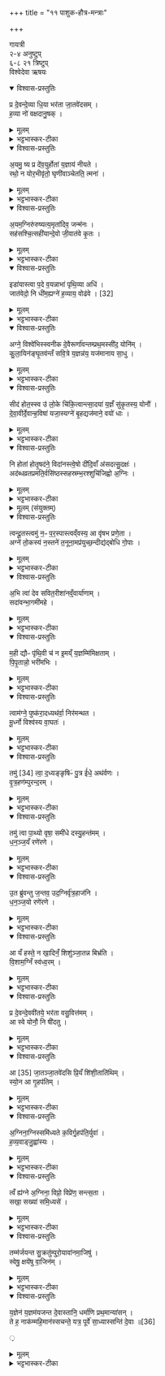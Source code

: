 +++
title = "११ पाशुक-हौत्र-मन्त्राः"

+++

गायत्री   
२-४ अनुष्टुप्    
६-८ २१ त्रिष्टुप्   
विश्वेदेवा ऋषयः

<details open><summary>विश्वास-प्रस्तुतिः</summary>

प्र दे॒वन्दे॒व्या धि॒या भर॑ता जा॒तवे॑दसम्  ।   
ह॒व्या नो॑ वक्षदानु॒षक्  ।   
</details>

<details><summary>मूलम्</summary>

प्र दे॒वन्दे॒व्या धि॒या भर॑ता जा॒तवे॑दसम्  ।   
ह॒व्या नो॑ वक्षदानु॒षक्  ।   
</details>

<details><summary>भट्टभास्कर-टीका</summary>

1अथ वरुणप्रघासानामग्निप्रणयनीया अष्टौ - प्र देवमिति गायत्री ॥ हे ऋत्विग्यजमानाः देवं जातवेदसं जातानां वेदितारं जातधनादिकं वा अग्निं प्रभरत प्रकर्षेण भरत प्रणयत । 'अन्येषामपि दृश्यते' इति सांहितिको दीर्घः । देव्या दीप्तया धिया प्रज्ञयाकर्मणा वा । 'उदात्तयणः' इति विभक्तेरुदात्तत्वम् । किं प्रयोजनमिति चेत्? नः अस्माकं हव्या हव्यानि हवींषि । 'शेश्छन्दसि' इति लोपः ॥
</details>

<details open><summary>विश्वास-प्रस्तुतिः</summary>

अ॒यमु॒ ष्य प्र दे॑व॒युर्होता॑ य॒ज्ञाय॑ नीयते  ।   
रथो॒ न योर॒भीवृ॑तो॒ घृणी॑वाञ्चेतति॒ त्मना॑  ।   
</details>

<details><summary>मूलम्</summary>

अ॒यमु॒ ष्य प्र दे॑व॒युर्होता॑ य॒ज्ञाय॑ नीयते  ।   
रथो॒ न योर॒भीवृ॑तो॒ घृणी॑वाञ्चेतति॒ त्मना॑  ।   
</details>

<details><summary>भट्टभास्कर-टीका</summary>

2अथ द्वितीया - अयमुष्य इत्यनुष्टुप् ॥ अयमु अयमेव स्यः सः देवयुः देवान्यष्टुमिच्छन् । 'न छन्दस्यपुत्रस्य' इतीत्वाभावः, 'क्याच्छन्दसि' इत्युप्रत्ययः । होता देवानामाह्वाता सोयमेव यज्ञाय प्रणीयते । रथो न रथ इव । रंहणशील आदित्यो रथः रथवान्वा, लुप्तमत्वर्थीयः । अभिवृतः ब्राह्मणैर्वेष्टितः । सांहितिकमुपसर्गस्य दीर्घत्वम्, 'गतिरनन्तरः' इति गतेः प्रकृतिस्वरत्वम् । योः मिश्रयिता हविषां देवैः । यौतेर्विच् । धृणीवान् रश्मिवान् । सांहितिकं दीर्घत्वम्, 'छन्दसीरः' इति मतुपो वत्वम्, व्यत्ययेन 'छन्दसि' इति रुर्न प्रवर्तते । चेतति जानाति त्मना आत्मना स्वयमेव यागनिवृत्त्युपायान् वेत्तीति । 'मन्त्रेष्वाङ्यादेः' इति लोपः ॥
</details>

<details open><summary>विश्वास-प्रस्तुतिः</summary>

अ॒यम॒ग्निरु॑रुष्यत्य॒मृता॑दिव॒ जन्म॑नः  ।   
सह॑सश्चि॒त्सही॑यान्दे॒वो जी॒वात॑वे कृ॒तः  ।   
</details>

<details><summary>मूलम्</summary>

अ॒यम॒ग्निरु॑रुष्यत्य॒मृता॑दिव॒ जन्म॑नः  ।   
सह॑सश्चि॒त्सही॑यान्दे॒वो जी॒वात॑वे कृ॒तः  ।   
</details>

<details><summary>भट्टभास्कर-टीका</summary>

3अथ तृतीया - अयमग्निरित्यनुष्टुप् ॥ अयं प्रणीयमानोग्निरुरुष्यति रक्षति यागं रक्षःप्रभृतिभ्यः । यद्वा - रक्षत्यात्मानं आ समाप्तेरविनाशो वर्तिष्यते । अमृतादिव जन्मनः यथा अमृतादविद्यमानमरणात् जन्महेतोरविनाशोयं स्तुतो भवति । एवमस्मादाहवनीयाज्जातत्वान्नस्य विनाश इति । उरुष्यतिः कण्ड्वादिः 'नञो जरमर' इत्यमृतशब्दस्योत्तृरपदाद्युदात्तत्वम् । सहसश्चित्सहीयान् । सहो बलम् । मत्वर्थीयो लुप्यते । चिच्छब्दोप्यर्थे । बलवद्भ्योपि बलवत्तरः । सहस्वच्छब्दादीयसुनि 'विन्मतोर्लुक्' इति लुक्, 'टेः' इति टिलोपः । देवः दीप्तिमान् । जीवातवे जीवनहेतवे यागाय कृतः प्रणीतः । सोयमग्निः उरुष्यति ॥
</details>

<details open><summary>विश्वास-प्रस्तुतिः</summary>

इडा॑यास्त्वा प॒दे व॒यन्नाभा॑ पृथि॒व्या अधि॑  ।   
जात॑वेदो॒ नि धी॑म॒ह्यग्ने॑ ह॒व्याय॒ वोढ॑वे  ।   [32]  
</details>

<details><summary>मूलम्</summary>

इडा॑यास्त्वा प॒दे व॒यन्नाभा॑ पृथि॒व्या अधि॑  ।   
जात॑वेदो॒ नि धी॑म॒ह्यग्ने॑ ह॒व्याय॒ वोढ॑वे  ।   [32]  
</details>

<details><summary>भट्टभास्कर-टीका</summary>

4अथ चतुर्थी - इडाया इत्यनुष्टुप् ॥ हे अग्ने जातवेदः इडायाः पृथिव्याः अवयवे पदे अस्मिन् स्थाने । कस्मिन्? नाभा उत्तरनाभौ । 'सुपां सुलुक्' इति सप्तम्या डादेशः । पृथिव्याः प्रथिताया उत्तरवेद्या अधि उपरिष्टात् निधीमहि स्थापयामः । धीङ् आधारे, छान्दसे लुङि शपो लुक्, 'बहुलं छन्दस्यमाङ्योगेऽपि' इत्यदभावः । किमर्थम्? हव्याय वोढबे हविर्वोढुं देवेभ्यः । 'तुमर्थे सेसेन्' इति तवेन्प्रत्ययः । हवमर्हतीति हव्यः, दण्डादित्वाद्यः, 'क्रियाग्रहणं कर्तव्यम्' इति संप्रदानत्वम् ॥
</details>

<details open><summary>विश्वास-प्रस्तुतिः</summary>

अग्ने॒ विश्वे॑भिस्स्वनीक दे॒वैरूर्णा॑वन्तम्प्रथ॒मस्सी॑द॒ योनि॑म्  ।   
कु॒ला॒यिन॑ङ्घृ॒तव॑न्तँ सवि॒त्रे य॒ज्ञन्न॑य॒ यज॑मानाय सा॒धु  ।   
</details>

<details><summary>मूलम्</summary>

अग्ने॒ विश्वे॑भिस्स्वनीक दे॒वैरूर्णा॑वन्तम्प्रथ॒मस्सी॑द॒ योनि॑म्  ।   
कु॒ला॒यिन॑ङ्घृ॒तव॑न्तँ सवि॒त्रे य॒ज्ञन्न॑य॒ यज॑मानाय सा॒धु  ।   
</details>

<details><summary>भट्टभास्कर-टीका</summary>

5अथ पञ्चमी - अग्ने विश्वेभिरिति त्रिष्टुप् ॥ हे अग्ने विश्वेभिस्सर्वैर्देवैः स्वनीकः सुसेनामुखः विश्वैर्देवैस्सह । ऊर्णावन्तं ऊर्णास्तुकया तद्वन्तं योनिं योनिस्थानं प्रथमो मुख्यस्त्वं सीद आस्व । कुलायिनं संभारैस्तद्वन्तं घृतवन्तं व्याघारणभूतेन तद्वन्तम् । तत्रासीनस्त्वं सवित्रे आदित्याय यज्ञं इष्टं हविर्नय प्रापय । सर्वमिष्टं कुर्विति यावत् । यथोक्तम् - 'अग्नौ प्रास्ताहुतिस्सम्यगादित्यमुपतिष्ठते' इति । किमर्थम्? यजमानाय साधु यथा यजमानार्थं साधयेद्यागफलम् । 'कृपावाजि' इत्युण्प्रत्ययः । यद्वा - यजमानस्य फलावाप्तये यज्ञं साधु सवितारं नय ॥
</details>

<details open><summary>विश्वास-प्रस्तुतिः</summary>

सीद॑ होत॒स्स्व उ॑ लो॒के चि॑कि॒त्वान्त्सा॒दया॑ य॒ज्ञँ सु॑कृ॒तस्य॒ योनौ॑  ।   
दे॒वा॒वीर्दे॒वान्ह॒विषा॑ यजा॒स्यग्ने॑ बृ॒हद्यज॑माने॒ वयो॑ धाः  ।   
</details>

<details><summary>मूलम्</summary>

सीद॑ होत॒स्स्व उ॑ लो॒के चि॑कि॒त्वान्त्सा॒दया॑ य॒ज्ञँ सु॑कृ॒तस्य॒ योनौ॑  ।   
दे॒वा॒वीर्दे॒वान्ह॒विषा॑ यजा॒स्यग्ने॑ बृ॒हद्यज॑माने॒ वयो॑ धाः  ।   
</details>

<details><summary>भट्टभास्कर-टीका</summary>

6अथ षष्ठी - सीदेति त्रिष्टुप् ॥ हे अग्ने होतः आह्वातः स्व उ लोके स्व एव स्थाने उत्तरवेद्यां सीद आस्व । चिकित्वान् स्वव्यापारं जानानः । कित ज्ञाने । सीदंश्च त्वं यज्ञं सुकृतस्य कर्मणः योनौ स्थाने सादय । सांहितिकं दीर्घत्वम् । 'सूपमानात्क्तः' इति सुकृतशब्दोन्तोदात्तः । तदर्थमित्थं कर्तव्यमित्याह – देवावीः देवानामविता रक्षिता तर्पयिता वा । 'अवितॄस्तॄतन्त्रिभ्य ईः' । यस्मादेवं तस्मात् देवान् हविषा यजासि यज । लोट्याडागमः । इदं च कर्तव्यमित्याह – बृहत् महत् यजमाने वयः अन्नं धाः धेहि स्थापय । दधातेर्लेटि शपो लुक् ॥
</details>

<details open><summary>विश्वास-प्रस्तुतिः</summary>

नि होता॑ होतृ॒षद॑ने॒ विदा॑नस्त्वे॒षो दी॑दि॒वाँ अ॑सदत्सु॒दक्षः॑  ।   
अद॑ब्धव्रतप्रमति॒र्वसि॑ष्ठस्सहस्रम्भ॒रश्शुचि॑जिह्वो अ॒ग्निः  ।   
</details>

<details><summary>मूलम्</summary>

नि होता॑ होतृ॒षद॑ने॒ विदा॑नस्त्वे॒षो दी॑दि॒वाँ अ॑सदत्सु॒दक्षः॑  ।   
अद॑ब्धव्रतप्रमति॒र्वसि॑ष्ठस्सहस्रम्भ॒रश्शुचि॑जिह्वो अ॒ग्निः  ।   
</details>

<details><summary>भट्टभास्कर-टीका</summary>

7अथ सप्तमी - नि होतेति त्रिष्टुप् ॥ होता आह्वाता विदानः स्वाधिकारज्ञः । व्यत्ययेनानुदात्तेत्त्वमात्मनेपदम्, लसार्वधातुकानुदात्तत्वम् । त्वेषः दीप्तिमान् दीदिवान् ज्वलन् । दीव्यतेश्छान्दसस्य लिटः क्वसुरादेशः । सुदक्षः सुष्ठु शीघ्रः सुपण्डितो वा । 'परादिश्छन्दसि' इत्युत्तरपदाद्युदात्तत्वम् । अदब्धव्रतप्रमतिः अनुपहिंसितकर्मा चासौ प्रकृष्टमतिश्चेति कर्मधारयन्याये दासीभारादित्वात्पूर्वपदप्रकृतिस्वरत्वम् । अनुपहिंसितकर्मा, प्रकृष्टा मतिर्यस्येति । वसिष्ठः वसुमत्तरः । सहस्रंभरः बहुधनः धनस्य भर्ता । यद्वा - बहुधनो हि सहस्रं भृत्यादीन् बिभर्तीति । भर्तेः 'संज्ञायां भृतृवृजि' इति खः । शुचिजिह्वः शुद्धज्वालः । अतस्सर्वेऽपि देवाः त्वदर्चिलीढमदन्ति । ईदृशोग्निः अङ्गनादिगुणयुक्तः होतृषदने न्यषीदत् निषीदतु । 'सदिरप्रतेः' इति षत्वम् । निषण्णश्चास्माकं अभिप्रेतानि साधयत्विति । छान्दसो लुङ्, इरित्वादङ् ॥
</details>

<details><summary>मूलम् (संयुक्तम्)</summary>

त्वन्दू॒तस्त्वम् [33]  उ॒ न॒ᳶ प॒र॒स्पास्त्वव्ँवस्य॒ आ वृ॑षभ प्रणे॒ता  
</details>

<details open><summary>विश्वास-प्रस्तुतिः</summary>

त्वन्दू॒तस्त्वमु॑ न॒ᳶ प॒र॒स्पास्त्वव्ँवस्य॒ आ वृ॑षभ प्रणे॒ता  ।   
अग्ने॑ तो॒कस्य॑ न॒स्तने॑ त॒नूना॒मप्र॑युच्छ॒न्दीद्य॑द्बोधि गो॒पाः  ।   
</details>

<details><summary>मूलम्</summary>

त्वन्दू॒तस्त्वमु॑ न॒ᳶ प॒र॒स्पास्त्वव्ँवस्य॒ आ वृ॑षभ प्रणे॒ता  ।   
अग्ने॑ तो॒कस्य॑ न॒स्तने॑ त॒नूना॒मप्र॑युच्छ॒न्दीद्य॑द्बोधि गो॒पाः  ।   
</details>

<details><summary>भट्टभास्कर-टीका</summary>

8अथाष्टमी - हे अग्ने नोस्माकं त्वं दूतः देवेषु गन्ता, त्वमेव नः परस्पाः प्रकृष्टः पारयिता । पारस्करादित्वात्सुट् । वस्यः वसुमत्तरः । ईयसुन आद्यक्षरलोपः, व्यत्ययेन नपुंसकत्वम्, क्रियाविशेषणं वा । वसीयः प्रणेतेति । आमन्त्रितं वा हे वसीयः । व्यत्ययेन निघाताभावः । आकारस्समुच्चये वसीयः प्रणेता प्रधानपाकान्तरशोः [पारयित्रोः] पूर्वापेक्षया समुच्चयः । त्वं नः परस्पाः प्रणेता चेति । हे वृषभ वर्षितः अतोस्माकं तोकस्य तने तनयस्य नप्त्रादेः । छान्दसो वर्णलोपः, विभक्तिव्यत्ययश्च । तनूनां शरीराणां च त्वमेव गोपाः गोपयिता । आयप्रत्ययान्तात्क्विप्, अतो लोपयलोपौ, 'धातोः' इत्यन्तोदात्तत्वम् । पदकारमते पाता गोपाः । स एव विशेष्यते - अप्रयुच्छन् अप्रमाद्यन् दीद्यत् दीप्यमानः । देदितिर्दीप्तिकर्मा छान्दसः अभ्यस्तधर्मः, 'अभ्यस्तानामादिः' इत्याद्युदात्तत्वम् । यदुक्तं त्वमेव नः रक्षेति एतत् त्वं बोधि बुद्ध्यस्व । लेटि शपो लुक् । 'वा छन्दसि' इत्यपित्त्वाभावात् लघूपधगुणाभावः । धातोरन्त्यलोपश्छान्दसः । कर्मणि वा लुङ्, एतत्त्वया बोधि बुध्यतां विदितमिदं तवास्तु त्वमेव नः गोपायितेति । 'बहुलं छन्दस्यमाङ्योगेऽपि' इत्यडभावः ॥
</details>

<details open><summary>विश्वास-प्रस्तुतिः</summary>

अ॒भि त्वा॑ देव सवित॒रीशा॑नव्ँ॒वार्या॑णाम्  ।   
सदा॑वन्भा॒गमी॑महे  ।   
</details>

<details><summary>मूलम्</summary>

अ॒भि त्वा॑ देव सवित॒रीशा॑नव्ँ॒वार्या॑णाम्  ।   
सदा॑वन्भा॒गमी॑महे  ।   
</details>

<details><summary>भट्टभास्कर-टीका</summary>

9अत्रैवाग्निमन्थनीयास्त्रयोदश, सर्वा गायत्र्यः, त्रयोदशी त्रिष्टुप् ॥ तत्र प्रथमा - अभि त्वेति ॥ हे देव दानादिगुणयुक्त हे सवितः सर्वस्य प्रसावक त्वामीशानं ईशितारं स्वामिनं वार्याणां वरणीयानां वरिष्ठानां धनानाम् । वृणातेः 'ऋहलोर्ण्यत् ,' 'ईडवन्द' इत्युदात्तत्वम् । हे सदावन् सर्वदा विश्वरक्षिन् भागं भजनीयं धनं अभीमहे आभिमुख्येन याचामहे । 'कर्षात्वतः' इत्यन्तोदात्तत्वम् ॥
</details>

<details open><summary>विश्वास-प्रस्तुतिः</summary>

म॒ही द्यौᳶ पृ॑थि॒वी च॑ न इ॒मय्ँ य॒ज्ञम्मि॑मिक्षताम्  ।   
पि॒पृ॒तान्नो॒ भरी॑मभिः  ।   
</details>

<details><summary>मूलम्</summary>

म॒ही द्यौᳶ पृ॑थि॒वी च॑ न इ॒मय्ँ य॒ज्ञम्मि॑मिक्षताम्  ।   
पि॒पृ॒तान्नो॒ भरी॑मभिः  ।   
</details>

<details><summary>भट्टभास्कर-टीका</summary>

10द्वितीया - मही द्यौरिति ॥ व्याख्यातेयं 'सूर्यो देवः' इत्यत्र । मही महती द्यौः पृथिवी च नोस्माकं इमं यज्ञं मिमिक्षतां सिञ्चताम्, पिपृतां प्रीणयतां चास्मान् । भरीमभिः भरणप्रकारैरिति ॥
</details>

<details open><summary>विश्वास-प्रस्तुतिः</summary>

त्वाम॑ग्ने॒ पुष्क॑रा॒दध्यथ॑र्वा॒ निर॑मन्थत  ।   
मू॒र्ध्नो विश्व॑स्य वा॒घतः॑  ।   
</details>

<details><summary>मूलम्</summary>

त्वाम॑ग्ने॒ पुष्क॑रा॒दध्यथ॑र्वा॒ निर॑मन्थत  ।   
मू॒र्ध्नो विश्व॑स्य वा॒घतः॑  ।   
</details>

<details><summary>भट्टभास्कर-टीका</summary>

11तृतीया - त्वमग्ने इति ॥ हे अग्ने त्वां अथर्वा ऋषिः पुष्करात्पुष्करपर्णात् अधि उपरि निरमन्थत पुष्करपर्णस्थं मन्थनेन ततो निष्कृष्य अलभत । यथोक्तम् - 'पुष्करपर्णे ह्येनमुपश्रितमविन्दत्' इति । कीदृशात्? मूर्ध्नः मूर्धस्थनीयात् प्रधानभूतात् पुष्करपर्णात् । उदात्तनिवृत्तिस्वरेण विभक्तेरुदात्तत्वम् । विश्वस्य वाघतः ऋत्विक्समुदायस्य [वाहकात्] उदकात्प्राणो निरमन्थदित्येके ॥
</details>

<details open><summary>विश्वास-प्रस्तुतिः</summary>

तमु॑ [34]  त्वा॒ द॒ध्यङ्ङृषिᳶ॑ पु॒त्र ई॑धे॒ अथ॑र्वणः  ।   
वृ॒त्र॒हण॑म्पुरन्द॒रम्  ।   
</details>

<details><summary>मूलम्</summary>

तमु॑ [34]  त्वा॒ द॒ध्यङ्ङृषिᳶ॑ पु॒त्र ई॑धे॒ अथ॑र्वणः  ।   
वृ॒त्र॒हण॑म्पुरन्द॒रम्  ।   
</details>

<details><summary>भट्टभास्कर-टीका</summary>

12चतुर्थी - तमु त्वेति ॥ तमेव त्वा दध्यङ्नाम ऋषिः अथर्वणः पुत्रः ईधे दीपयामास । 'इन्धिभवतिभ्यां च' इति कित्त्वात् 'अनिदिताम्' इति लोपः । वृत्रहणं वृत्रस्यासुरस्य पाप्मनो वा हन्तारं पुरन्दरं पुरामसुरसम्बन्धिनीनां दारयितारम् । 'पूस्सर्वयोः' इति खच्, 'वाचयमपुरन्दरौ' इति निपात्यते ॥
</details>

<details open><summary>विश्वास-प्रस्तुतिः</summary>

तमु॑ त्वा पा॒थ्यो वृषा॒ समी॑धे दस्यु॒हन्त॑मम्  ।   
ध॒न॒ञ्ज॒यँ रणे॑रणे  ।   
</details>

<details><summary>मूलम्</summary>

तमु॑ त्वा पा॒थ्यो वृषा॒ समी॑धे दस्यु॒हन्त॑मम्  ।   
ध॒न॒ञ्ज॒यँ रणे॑रणे  ।   
</details>

<details><summary>भट्टभास्कर-टीका</summary>

13पञ्चमी - तमु त्वा पाथ्य इति ॥ तमेव त्वां पाथ्यो नाम ऋषिः वृषा प्रधानः समीधे दीपितवान् दस्युहन्तमं दस्यूनां हन्तृतमं हन्तारम् । 'नाढ्घस्य' इति नुट् । धनञ्जयं धनानां जेतारं रणेरणे संग्रामे । पूर्ववत्खच् ।'अनुदात्तं च' इति द्वितीयो रणशब्दोनुदात्तः ॥
</details>

<details open><summary>विश्वास-प्रस्तुतिः</summary>

उ॒त ब्रु॑वन्तु ज॒न्तव॒ उद॒ग्निर्वृ॑त्र॒हाज॑नि  ।   
ध॒न॒ञ्ज॒यो रणे॑रणे  ।   
</details>

<details><summary>मूलम्</summary>

उ॒त ब्रु॑वन्तु ज॒न्तव॒ उद॒ग्निर्वृ॑त्र॒हाज॑नि  ।   
ध॒न॒ञ्ज॒यो रणे॑रणे  ।   
</details>

<details><summary>भट्टभास्कर-टीका</summary>

14षष्ठी - उत ब्रुवन्त्विति ॥ उत अपि च जन्तवः मनुष्या ऋत्विगादयः ब्रुवन्तु स्तुतिं कुर्वन्तु । अयमग्निः वृत्रहा पापादेर्हन्ता उदजनि धनंजयो रणेरणे ॥
</details>

<details open><summary>विश्वास-प्रस्तुतिः</summary>

आ यँ हस्ते॒ न खा॒दिनँ॒ शिशु॑ञ्जा॒तन्न बिभ्र॑ति  ।   
वि॒शाम॒ग्निँ स्व॑ध्व॒रम्  ।   
</details>

<details><summary>मूलम्</summary>

आ यँ हस्ते॒ न खा॒दिनँ॒ शिशु॑ञ्जा॒तन्न बिभ्र॑ति  ।   
वि॒शाम॒ग्निँ स्व॑ध्व॒रम्  ।   
</details>

<details><summary>भट्टभास्कर-टीका</summary>

15अथ सप्तमी - आ यमिति ॥ यमग्निमध्वर्युः हस्ते अञ्जलौ बिभ्रति । विभक्तिवचनव्यत्ययः । यद्वा - लेटि अडागमे 'नाभ्यस्तस्याचि' इति गुणाभावः । 'ससाधनां क्रियामुपसर्ग आह' इति आ इत्यागतोग्निरुच्यते । आगतमेवाग्निं बिभर्ति, न खादिनं हविर्भुञ्जानं ज्वलदवस्थमित्यर्थः । यथाऽऽहुः - 'जातमध्वर्युरर्ञ्जालिना गृह्णाति' इति । शिशुं जातं न जातमिव, यथा मात्रादयो जातमात्रमेव शिशुं हस्ते बिभ्रति । अग्निर्विशेष्यते - विशां मनुष्याणां स्वध्वरं शोभनयज्ञम्; अवितथफलसाधनत्वात् । 'नञ्सुभ्याम्' इत्युत्तरपदान्तोदात्तत्वम् । 'सावेकाचः' इति विशो विभक्तिरुदात्ता । सोयमग्निरुदजनीति ॥
</details>

<details open><summary>विश्वास-प्रस्तुतिः</summary>

प्र दे॒वन्दे॒ववी॑तये॒ भर॑ता वसु॒वित्त॑मम्  ।   
आ स्वे योनौ॒ नि षी॑दतु  ।   
</details>

<details><summary>मूलम्</summary>

प्र दे॒वन्दे॒ववी॑तये॒ भर॑ता वसु॒वित्त॑मम्  ।   
आ स्वे योनौ॒ नि षी॑दतु  ।   
</details>

<details><summary>भट्टभास्कर-टीका</summary>

16अथाष्टमी - प्र देवमिति ॥ देवमग्निं वसुवित्तर्मं धनानां लब्धृतमं प्रभरत । सांहितिकं दीर्घत्वम् । देववीतये देवानां यागाय, देवा वियन्ति भुञ्जतेऽस्मिन्निति । दासीभारादित्वात्पूर्वपदप्रकृतिस्वरत्वम् । सोयं स्वे योनौ आहवनीयस्थाने आहवनीये निषीदतु आगत्यास्ताम् ॥
</details>

<details open><summary>विश्वास-प्रस्तुतिः</summary>

आ [35] जा॒तञ्जा॒तवे॑दसि प्रि॒यँ शि॑शी॒ताति॑थिम्  ।   
स्यो॒न आ गृ॒हप॑तिम्  ।   
</details>

<details><summary>मूलम्</summary>

आ [35] जा॒तञ्जा॒तवे॑दसि प्रि॒यँ शि॑शी॒ताति॑थिम्  ।   
स्यो॒न आ गृ॒हप॑तिम्  ।   
</details>

<details><summary>भट्टभास्कर-टीका</summary>

17अथ नवमी - आ जातमिति ॥ जातमिममग्निं जातवेदसि आहवनीये अग्नौ आशिशीत आनीय तीक्ष्णं कुरुत । अध्यर्थे वा आकारः । आहवनीयस्योपरि तीक्ष्णं कुरुतेति । ज्वालावत्तीक्ष्णत्वम्, महत्त्वं वा । प्रियमतिथिमिव, यथा प्रियमतिथिमागतं पूजया तर्पयन्ति एवममुं ग्रहपतिं ग्रहाणां पातारमग्निं स्योने स्थाने वा आशिशीत । आकारस्समुच्चये । शेतेर्लेटि शपश्श्लुः, 'ई हल्यघोः' इतीत्वम् ॥
</details>

<details open><summary>विश्वास-प्रस्तुतिः</summary>

अ॒ग्निना॒ग्निस्समि॑ध्यते क॒विर्गृ॒हप॑ति॒र्युवा॑  ।   
ह॒व्य॒वाड्जु॒ह्वा॑स्यः  ।   
</details>

<details><summary>मूलम्</summary>

अ॒ग्निना॒ग्निस्समि॑ध्यते क॒विर्गृ॒हप॑ति॒र्युवा॑  ।   
ह॒व्य॒वाड्जु॒ह्वा॑स्यः  ।   
</details>

<details><summary>भट्टभास्कर-टीका</summary>

18दशमी - अग्निनेति ॥ 'यस्त्वा हृदा' इत्यत्र व्याख्याता । अग्निना प्रभूतेनाग्निना आहवनीयः समिध्यते । कविः क्रान्तदर्शनः ग्रहपतिः ग्रहाणां पाता युवा हविषां देवैर्मिश्रयिता । यद्वा - नित्यतरुणः । हव्यवाट् वोढा च हविषाम् । जुह्वास्यः जुहूरास्यस्थानीया यस्येति ॥

- { टीका- 'अग्नयेग्निवते पुरोडाशमष्टाकपालं निर्वपेद्यस्याग्नावग्निमभ्युद्धरेयुः' इत्यस्य पुरोनुवाक्या - अग्निनाग्निरिति गायत्री ॥ अग्निनाभ्युद्दृतेनायमग्निः पूर्वोद्धृतः समिध्यते सम्यगेव इध्म उद्वायते [सम्यगेव इध्यते] । कविर्मेधावी गृहपतिर्गृहस्य पतिस्स्वामी । युवा नित्यतरुणः, हविर्भिर्वा देवानामात्मनश्च मिश्रयिता । हव्यवाट् हविषां वोढा । 'वहश्च' इति ण्विः । जुह्वास्यः जुहूरास्यस्थानीया यस्य । सोयमेवं गुणोग्निरभ्युद्धरणदोषमुपशमयत्विति शेषः ॥}
</details>

<details open><summary>विश्वास-प्रस्तुतिः</summary>

त्वँ ह्य॑ग्ने अ॒ग्निना॒ विप्रो॒ विप्रे॑ण॒ सन्त्स॒ता  ।   
सखा॒ सख्या॑ समि॒ध्यसे॑  ।   
</details>

<details><summary>मूलम्</summary>

त्वँ ह्य॑ग्ने अ॒ग्निना॒ विप्रो॒ विप्रे॑ण॒ सन्त्स॒ता  ।   
सखा॒ सख्या॑ समि॒ध्यसे॑  ।   
</details>

<details><summary>भट्टभास्कर-टीका</summary>

19एकादशी - त्वं हीति ॥ इयमपि तत्रैव व्याख्याता । हे अग्ने त्वमग्निना प्रणीयमानेन विप्रः मेधावी विप्रेण तादृशेन सन् समीचीनकामस्सन् सता तादृशेन सखा समानख्यानः सख्या तादृशेन । हि हेतौ । यस्मादीदृशः तस्मादेतेन त्वं समिध्यसे इति

  -  {टीका - तत्रैव याज्या - त्वं ह्यग्न इति गायत्री ॥ हे अग्ने त्वमग्निनाभ्युद्धृतेन समिध्यसे सम्यगेवेध्यसे । कीदृशः कीदृशेनेत्याह - विप्रो मेधावी विप्रेण मेधाविना समिध्यसे । अयमकेस्समिन्धनहेतुः । किञ्च - सन् प्राज्ञः स तादृशेनाग्निना समिध्यसे । 'हि च' इति निघातप्रतिषेधः, 'तिङि चोदात्तवति' इति गतेरनुदात्तत्वं, 'उहात्तवता तिङा' इति समासः, अदुपदेशाल्लसार्वधातुकानुदात्तत्वे यक उदात्तत्वम् । ईदृशस्त्वमभ्युद्धरणदोषमुपशमयेति शेषः ॥}
</details>

<details open><summary>विश्वास-प्रस्तुतिः</summary>

तम्म॑र्जयन्त सु॒क्रतु॑म्पुरो॒यावा॑नमा॒जिषु॑  ।   
स्वेषु॒ क्षये॑षु वा॒जिन॑म्  ।   
</details>

<details><summary>मूलम्</summary>

तम्म॑र्जयन्त सु॒क्रतु॑म्पुरो॒यावा॑नमा॒जिषु॑  ।   
स्वेषु॒ क्षये॑षु वा॒जिन॑म्  ।   
</details>

<details><summary>भट्टभास्कर-टीका</summary>

20द्वादशी - तमिति ॥  तमग्निं सुक्रतुं शोभनकर्माणम् । 'क्रत्वादयश्च' इत्युत्तरपदान्तोदात्तत्वम् । पुरोयावानमग्रेगन्तारम् । 'आतो मनिन्' इति वनिप् । आजिषु यज्ञभूमिषु स्वेषु क्षयेषु स्वेषु स्थानेषु वाजिनं हविषा तद्वन्तं; तत्र तत्र यष्टव्यत्वात् । 'क्षयो निवासे' इत्याद्युदात्तत्वम् । ईदृशं मर्जयन्त संस्कुर्वन्ति । मृजेर्ण्यन्ताच्छान्दसो लङ्, वृद्ध्यभावश्छान्दसः, 'बहुलं छन्दस्यमाङ्योगेऽपि इत्यडभावः । तस्माद्वयमपि संस्कुर्म इति
</details>

<details open><summary>विश्वास-प्रस्तुतिः</summary>

य॒ज्ञेन॑ य॒ज्ञम॑यजन्त दे॒वास्तानि॒ धर्मा॑णि प्रथ॒मान्या॑सन् ।   
ते ह॒ नाक॑म्महि॒मान॑स्सचन्ते॒ यत्र॒ पूर्वे॑ सा॒ध्यास्सन्ति॑ दे॒वाः ॥[36]  

़
</details>

<details><summary>मूलम्</summary>

य॒ज्ञेन॑ य॒ज्ञम॑यजन्त दे॒वास्तानि॒ धर्मा॑णि प्रथ॒मान्या॑सन् ।   
ते ह॒ नाक॑म्महि॒मान॑स्सचन्ते॒ यत्र॒ पूर्वे॑ सा॒ध्यास्सन्ति॑ दे॒वाः ॥[36]  

</details>

<details><summary>भट्टभास्कर-टीका</summary>

21त्रयोदशी - यज्ञेनेति ॥इज्यते इति यज्ञोग्निः । 'यज याच' इति नङ्प्रत्ययः । तेनेतरमग्निमयजन्त यजन्ते देवाः ऋत्विजः । स एव लङ् । यत्रैव तदेव क्रियते । तानि धर्माणि कर्माणि प्रथमानि मुख्यानि आसन् हिंसारहितानि अभावयन् । 'बहुलमन्यत्रापि' इति णिलुक् । ये त्वेवं कुर्वन्ति ते ह त एव नाकं स्वर्गं महिमवन्तः महिमानः । मत्वर्थीयो लुप्यते । नाको विशेष्यते - यत्र पूर्वे साध्याः साधकाः यजमानाः देवाः देवीभूतास्सन्ति इदानीमपि तत्र विद्यन्ते । साधयतेः 'अचो यत्' इति कर्तरि यत्, णिलोपः, 'यतो नावः' इत्याद्युदात्तत्वे उदात्तनिवृत्तिस्वरेण यत उदातत्वम् । तस्माद्वयमप्येतेन कर्मणा तद्धनं सचेमहीति ॥

इति श्रीभट्टभास्करमिश्रविरचिते यजुर्वेदभाष्ये ज्ञानयज्ञाख्ये तृतीये काण्डे पञ्चमप्रश्ने एकादशोनुवाकः पञ्चमः प्रश्नस्समाप्तः ॥

समाप्तश्च तृतीयः काण्डः ॥  

</details>